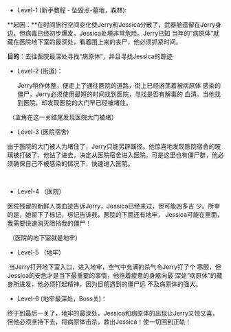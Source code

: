 - Level-1 (新手教程 - 坠毁点-墓地，森林):	 

 

**起因：**在时间旅行空间变化使Jerry和Jessica分散了，武器舱遗留在Jerry身边，但病毒已经初步爆发，Jessica处境非常危险。Jerry已知     	当年的“病原体”就藏在医院地下室的最深处，看着围上来的丧尸，他必须抓紧时间。 

 

**目的**：去往医院最深处寻找“病原体”，并且寻找Jessica的踪迹 

 

- Level-2 (街道)： 

   Jerry稍作休整，便走上了通往医院的道路，街上已经游荡着被病原体    感染的僵尸，Jerry必须使用最短的时间找到医院，寻找是否有解毒的     血清。当他找到医院，却发现医院的大门早已经被堵住。 

 

​	（主角在这一关结尾发现医院大门被堵） 

 

- Level-3 (医院宿舍) 

由于医院的大门被人为堵住了，Jerry只能另辟蹊径。他惊喜地发现医院宿舍的玻璃被打破了，他钻了进去，决定从医院宿舍进入医院，可是这里也有僵尸群，他必须确保自己不被感染的情况下，快速进入医院。 

​	 

- Level-4 （医院） 

医院残留的新鲜人类血迹告诉Jerry，Jessica已经来过，但可能凶多吉		少。所幸的是，她留下了标记，标记告诉我，医院的下面还有地牢，    Jessica可能在里面，我需要快速消灭阻挡我的僵尸！ 

 

​	（医院的地下室就是地牢） 

 

- Level-5 （地牢） 

​	当Jerry打开地下室入口，进入地牢，空气中充满的杀气令Jerry打了个   寒颤，但Jessica的安危才是当下最重要的事情，他拖着疲惫的身躯向最   深处“病原体”的藏身所进发，他必须打起精神，因为目前遇到的僵尸远   不及病原体的强大。 

 

- Level-6 (地牢最深处，Boss关)： 

终于到最后一关了，地牢的最深处，Jessica和病原体的出现让Jerry又惊又喜，但他必须坚持下去，将病原体击杀，救出Jessica！使一切回到正轨！ 
